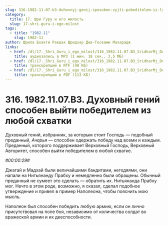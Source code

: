 ```yaml
---
slug: 316-1982-11-07-b3-duhovnyj-genij-sposoben-vyjti-pobeditelem-iz-lyuboj-shvatki
category:
  title: 17. Шри Гуру и его милость
  slug: 17-shri-guru-i-ego-milost
tags:
  - title: "1982.11"
    slug: 1982-11
author: Шрила Бхакти Ракшак Шридхар Дев-Госвами Махарадж
links:
  - href: /dl/17._Shri_Guru_i_ego_milost/316_1982.11.07.B3_SridharMj_Duhovnyj_genij_sposoben_vyjti_pobeditelem_iz_ljuboj_shvatki.mp3
    title: аудиозапись в MP3 (1 мин. 18 сек., 2,5 МБ)
  - href: /dl/17._Shri_Guru_i_ego_milost/316_1982.11.07.B3_SridharMj_Duhovnyj_genij_sposoben_vyjti_pobeditelem_iz_ljuboj_shvatki.rtf
    title: транскрипцию в RTF (40 КБ)
  - href: /dl/17._Shri_Guru_i_ego_milost/316_1982.11.07.B3_SridharMj_Duhovnyj_genij_sposoben_vyjti_pobeditelem_iz_ljuboj_shvatki.pdf
    title: транскрипцию в PDF (113 КБ)
---
```


# 316. 1982.11.07.B3. Духовный гений способен выйти победителем из любой схватки

Духовный гений, избранник, за которым стоит Господь — подобный преданный, *Ачарья* — способен одержать победу над всеми и каждым. Преданный, которого поддерживает Верховный Господь, Верховный Авторитет, способен выйти победителем в любой схватке.

*#00:00:29#*

Джагай и Мадхай были величайшими бандитами, негодяями, они напали на Нитьянанду Прабху и немедленно были обращены. Обычный преданный не сумеет это сделать — обратить их. Нитьянанда Прабху мог. Нечто в этом роде, возможно, я сказал, сделал подобное утверждение и привел в пример Наполеона, чтобы пояснить мою мысль.

Наполеон был способен победить любую армию, если он лично присутствовал на поле боя, независимо от количества солдат во вражеской армии и их дееспособности.

